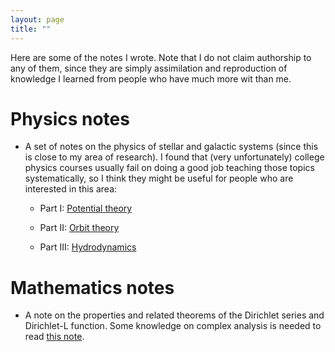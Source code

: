 ```yaml
---
layout: page
title: ""
---
```

Here are some of the notes I wrote. Note that I do not claim authorship to any of them, since they are simply assimilation and reproduction of knowledge I learned from people who have much more wit than me.

# Physics notes
- A set of notes on the physics of stellar and galactic systems (since this is close to my area of research). I found that (very unfortunately) college physics courses usually fail on doing a good job teaching those topics systematically, so I think they might be useful for people who are interested in this area:

  - Part I: [Potential theory](https://drive.google.com/file/d/14RnAgMFF4bk6dWkm3pk6_giGrteRMLCg/view?usp=sharing)
  
  - Part II: [Orbit theory](https://drive.google.com/file/d/1TmByovEkhnkvcINHMdh86P4KFgPxAJ5I/view?usp=sharing)
 
  - Part III: [Hydrodynamics](https://drive.google.com/file/d/1N_F20raq_g8c2AtkeQ33kSzVUZHIUH4H/view?usp=sharing)
 

# Mathematics notes
- A note on the properties and related theorems of the Dirichlet series and Dirichlet-L function. Some knowledge on complex analysis is needed to read [this note](Dirichlet_Series.pdf).
